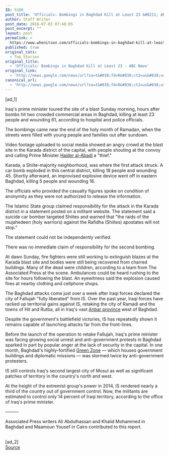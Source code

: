 ```yaml
---
ID: 5108
post_title: 'Officials: Bombings in Baghdad Kill at Least 23 &#8211; ABC News'
author: Staff Writer
post_date: 2016-07-03 07:48:05
post_excerpt: ""
layout: post
permalink: >
  https://www.whenitson.com/officials-bombings-in-baghdad-kill-at-least-23-abc-news/
published: true
original_cats:
  - Top Stories
original_title:
  - 'Officials: Bombings in Baghdad Kill at Least 23 - ABC News'
original_link:
  - 'http://news.google.com/news/url?sa=t&#038;fd=R&#038;ct2=us&#038;usg=AFQjCNHmMLS39pAW6VnRLBCA5VsM-bZ5mw&#038;clid=c3a7d30bb8a4878e06b80cf16b898331&#038;cid=52779146927058&#038;ei=M8N4V_CAOdOLhQGcuoHwBw&#038;url=http://abcnews.go.com/International/wireStory/officials-bombing-central-baghdad-kills-18-40305765'
canonical_url:
  - 'http://news.google.com/news/url?sa=t&#038;fd=R&#038;ct2=us&#038;usg=AFQjCNHmMLS39pAW6VnRLBCA5VsM-bZ5mw&#038;clid=c3a7d30bb8a4878e06b80cf16b898331&#038;cid=52779146927058&#038;ei=M8N4V_CAOdOLhQGcuoHwBw&#038;url=http://abcnews.go.com/International/wireStory/officials-bombing-central-baghdad-kills-18-40305765'
---
```

 [ad_1]
<br><div readability="104.69259962049">
<p itemprop="articleBody">
Iraq's prime minister toured the site of a blast Sunday morning, hours after bombs hit two crowded commercial areas in Baghdad, killing at least 23 people and wounding 61, according to hospital and police officials.</p>
<p itemprop="articleBody">
The bombings came near the end of the holy month of Ramadan, when the streets were filled with young people and families out after sundown.</p>
<p itemprop="articleBody">
Video footage uploaded to social media showed an angry crowd at the blast site in the Karada district of the capital, with people shouting at the convoy and calling Prime Minister <a href="http://abcnews.go.com/topics/news/world/haider-al-abadi.htm" class="r_lapi">Haider al-Abadi</a> a "thief."</p>
<p itemprop="articleBody">
Karada, a Shiite-majority neighborhood, was where the first attack struck. A car bomb exploded in this central district, killing 18 people and wounding 45. Shortly afterward, an improvised explosive device went off in eastern Baghdad, killing 5 people and wounding 16.</p>
<p itemprop="articleBody">
The officials who provided the casualty figures spoke on condition of anonymity as they were not authorized to release the information.</p>
<p itemprop="articleBody">
The Islamic State group claimed responsibility for the attack in the Karada district in a statement posted on a militant website. The statement said a suicide car bomber targeted Shiites and warned that "the raids of the mujahedeen (holy warriors) against the Rafidha (Shiites) apostates will not stop."</p>
<p itemprop="articleBody">
The statement could not be independently verified.</p>
<p itemprop="articleBody">
There was no immediate claim of responsibility for the second bombing.</p>
<p itemprop="articleBody">
At dawn Sunday, fire fighters were still working to extinguish blazes at the Karada blast site and bodies were still being recovered from charred buildings. Many of the dead were children, according to a team from The Associated Press at the scene. Ambulances could be heard rushing to the site for hours following the blast. An eyewitness said the explosion caused fires at nearby clothing and cellphone shops.</p>
<p itemprop="articleBody">
The Baghdad attacks come just over a week after Iraqi forces declared the city of Fallujah "fully liberated" from IS. Over the past year, Iraqi forces have racked up territorial gains against IS, retaking the city of Ramadi and the towns of Hit and Rutba, all in Iraq's vast <a href="http://abcnews.go.com/topics/news/iraq/anbar-province.htm" class="r_lapi">Anbar province</a> west of Baghdad.</p>
<p itemprop="articleBody">
Despite the government's battlefield victories, IS has repeatedly shown it remains capable of launching attacks far from the front-lines.</p>
<p itemprop="articleBody">
Before the launch of the operation to retake Fallujah, Iraq's prime minister was facing growing social unrest and anti-government protests in Baghdad sparked in part by popular anger at the lack of security in the capital. In one month, Baghdad's highly-fortified <a href="http://abcnews.go.com/topics/news/iraq/green-zone.htm" class="r_lapi">Green Zone</a> — which houses government buildings and diplomatic missions — was stormed twice by anti-government protesters.</p>
<p itemprop="articleBody">
IS still controls Iraq's second largest city of Mosul as well as significant patches of territory in the country's north and west.</p>
<p itemprop="articleBody">
At the height of the extremist group's power in 2014, IS rendered nearly a third of the country out of government control. Now, the militants are estimated to control only 14 percent of Iraqi territory, according to the office of Iraq's prime minister.</p>
<p itemprop="articleBody">
———</p>
<p itemprop="articleBody">
Associated Press writers Ali Abdulhassan and Khalid Mohammed in Baghdad and Maamoun Yousef in Cairo contributed to this report.</p>
</div>
<br>[ad_2]
<br><a href="http://news.google.com/news/url?sa=t&#038;fd=R&#038;ct2=us&#038;usg=AFQjCNHmMLS39pAW6VnRLBCA5VsM-bZ5mw&#038;clid=c3a7d30bb8a4878e06b80cf16b898331&#038;cid=52779146927058&#038;ei=M8N4V_CAOdOLhQGcuoHwBw&#038;url=http://abcnews.go.com/International/wireStory/officials-bombing-central-baghdad-kills-18-40305765">Source </a>